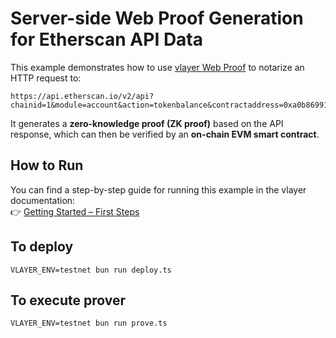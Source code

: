 # Server-side Web Proof Generation for Etherscan API Data

This example demonstrates how to use [vlayer Web Proof](https://book.vlayer.xyz/features/web.html) to notarize an HTTP request to:

```
https://api.etherscan.io/v2/api?chainid=1&module=account&action=tokenbalance&contractaddress=0xa0b86991c6218b36c1d19d4a2e9eb0ce3606eb48&address=0x4B808ec5A5d53871e0b7bf53bC2A4Ee89dd1ddB1&tag=latest&apikey=
```

It generates a **zero-knowledge proof (ZK proof)** based on the API response, which can then be verified by an **on-chain EVM smart contract**.

## How to Run

You can find a step-by-step guide for running this example in the vlayer documentation:  
👉 [Getting Started – First Steps](https://book.vlayer.xyz/getting-started/first-steps.html)

## To deploy

`VLAYER_ENV=testnet bun run deploy.ts`

## To execute prover

`VLAYER_ENV=testnet bun run prove.ts`